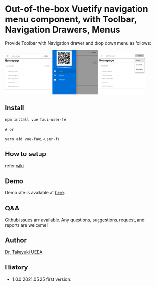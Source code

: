 # Out-of-the-box Vuetify navigation menu component, with Toolbar, Navigation Drawers, Menus

Provide Toolbar with Navigation drawer and drop down menu as follows:

<img src="https://github.com/UedaTakeyuki/vuetify-nav/blob/main/img/ss.2021-05-26_22.28.01.png" width="30%"/>
<img src="https://github.com/UedaTakeyuki/vuetify-nav/blob/main/img/ss.2021-05-26_22.28.54.png" width="30%"/>
<img src="https://github.com/UedaTakeyuki/vuetify-nav/blob/main/img/ss.2021-05-26_22.29.04.png" width="30%"/>

## Install

```bash:
npm install vue-faui-user-fe 

# or

yarn add vue-faui-user-fe
```

## How to setup
refer [wiki](https://github.com/UedaTakeyuki/vuetify-nav-fe/wiki/How-to-setup)

## Demo
Demo site is available at [here](https://vue-faui-user-fe-sample.uedasoft.com/).

## Q&A
Github [issues](https://github.com/UedaTakeyuki/vuetify-nav/issues) are available. Any questions, suggestions, request, and reports are welcome!

## Author
[Dr. Takeyuki UEDA](https://atelierueda.uedasoft.com/)

## History
- 1.0.0  2021.05.25 first version.